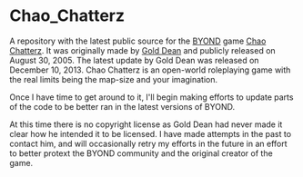 # Chao_Chatterz
A repository with the latest public source for the [BYOND](http://www.byond.com/) game [Chao Chatterz](http://www.byond.com/games/GoldDean/ChaoChatterz). It was originally made by [Gold Dean](http://www.byond.com/members/GoldDean) and publicly released on August 30, 2005. The latest update by Gold Dean was released on December 10, 2013. Chao Chatterz is an open-world roleplaying game with the real limits being the map-size and your imagination.

Once I have time to get around to it, I'll begin making efforts to update parts of the code to be better ran in the latest versions of BYOND.

At this time there is no copyright license as Gold Dean had never made it clear how he intended it to be licensed. I have made attempts in the past to contact him, and will occasionally retry my efforts in the future in an effort to better protext the BYOND community and the original creator of the game.
